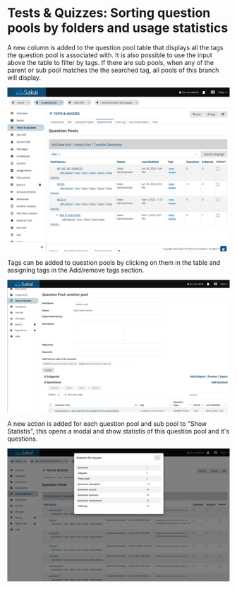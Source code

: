 # Tests & Quizzes: Sorting question pools by folders and usage statistics

A new column is added to the question pool table that displays all the tags the question pool is associated
with. It is also possible to use the input above the table to filter by tags. If there are sub pools, when any
of the parent or sub pool matches the the searched tag, all pools of this branch will display. 

![Question pool table view](screenshots/qp-table.png)

Tags can be added to question pools by clicking on them in the table and assigning tags in the Add/remove
tags section.

![Question pool table view](screenshots/qp-tags.png)

A new action is added for each question pool and sub pool to "Show Statistis", this opens a modal and
show statistis of this question pool and it's questions.

![Statistics modal](screenshots/qp-statistics.png)

